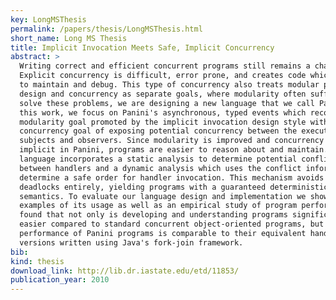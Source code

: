 ```yaml
---
key: LongMSThesis
permalink: /papers/thesis/LongMSThesis.html
short_name: Long MS Thesis
title: Implicit Invocation Meets Safe, Implicit Concurrency
abstract: >
  Writing correct and efficient concurrent programs still remains a challenge.
  Explicit concurrency is difficult, error prone, and creates code which is hard
  to maintain and debug. This type of concurrency also treats modular program
  design and concurrency as separate goals, where modularity often suffers. To
  solve these problems, we are designing a new language that we call Panini. In
  this work, we focus on Panini's asynchronous, typed events which reconcile the
  modularity goal promoted by the implicit invocation design style with the
  concurrency goal of exposing potential concurrency between the execution of
  subjects and observers. Since modularity is improved and concurrency is
  implicit in Panini, programs are easier to reason about and maintain. The
  language incorporates a static analysis to determine potential conflicts
  between handlers and a dynamic analysis which uses the conflict information to
  determine a safe order for handler invocation. This mechanism avoids races and
  deadlocks entirely, yielding programs with a guaranteed deterministic
  semantics. To evaluate our language design and implementation we show several
  examples of its usage as well as an empirical study of program performance. We
  found that not only is developing and understanding programs significantly
  easier compared to standard concurrent object-oriented programs, but also
  performance of Panini programs is comparable to their equivalent hand-tuned
  versions written using Java's fork-join framework.
bib:
kind: thesis
download_link: http://lib.dr.iastate.edu/etd/11853/
publication_year: 2010
---
```

